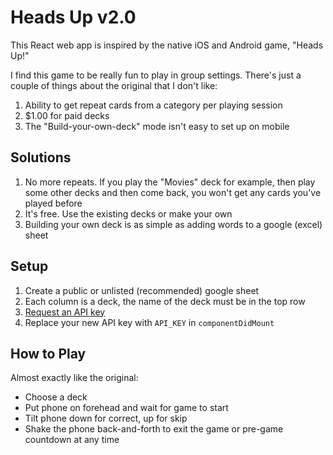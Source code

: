 # Heads Up v2.0

This React web app is inspired by the native iOS and Android game, "Heads Up!"

I find this game to be really fun to play in group settings. There's just a couple of things about the original that I don't like:

1. Ability to get repeat cards from a category per playing session
2. $1.00 for paid decks
3. The "Build-your-own-deck" mode isn't easy to set up on mobile

## Solutions

1. No more repeats. If you play the "Movies" deck for example, then play some other decks and then come back, you won't get any cards you've played before
2. It's free. Use the existing decks or make your own
3. Building your own deck is as simple as adding words to a google (excel) sheet

## Setup
1. Create a public or unlisted (recommended) google sheet
2. Each column is a deck, the name of the deck must be in the top row
3. [Request an API key][1]
4. Replace your new API key with `API_KEY` in `componentDidMount`

## How to Play

Almost exactly like the original:

* Choose a deck
* Put phone on forehead and wait for game to start
* Tilt phone down for correct, up for skip
* Shake the phone back-and-forth to exit the game or pre-game countdown at any time

[1]: https://developers.google.com/sheets/api/guides/authorizing#APIKey
